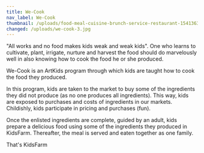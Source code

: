 ```yaml
---
title: We-Cook
nav_label: We-Cook
thumbnail: /uploads/food-meal-cuisine-brunch-service-restaurant-1541363-pxhere.com.jpg
changed: /uploads/we-cook-3.jpg
---
```

"All works and no food makes kids weak and weak kids".
One who learns to cultivate, plant, irrigate, nurture and harvest the food should do marvelously well in also knowing how to cook the food he or she produced. 

We-Cook is an ArtKids program through which kids are taught how to cook the food they produced.

In this program, kids are taken to the market to buy some of the ingredients they did not produce (as no one produces all ingredients). This way, kids are exposed to purchases and costs of ingredients in our markets. Childishly, kids participate in pricing and purchases (fun).

Once the enlisted ingredients are complete, guided by an adult, kids prepare a delicious food using some of the ingredients they produced in KidsFarm. Thereafter, the meal is served and eaten together as one family. 

That's KidsFarm